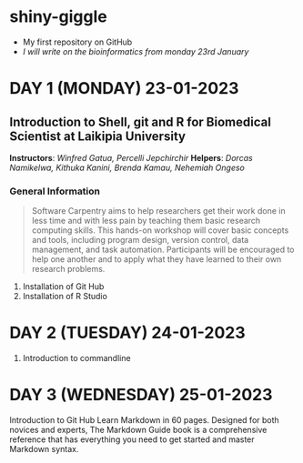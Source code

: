 # **shiny-giggle**
- My first repository on GitHub
- *I will write on the bioinformatics from monday 23rd January*

# **DAY 1 (MONDAY) 23-01-2023**
## Introduction to Shell, git and R for Biomedical Scientist at Laikipia University
**Instructors**: *Winfred Gatua, Percelli Jepchirchir*
**Helpers**: *Dorcas Namikelwa, Kithuka Kanini, Brenda Kamau, Nehemiah Ongeso*
### General Information
> Software Carpentry aims to help researchers get their work done in less time and with less pain by teaching them basic research computing skills. This hands-on workshop will cover basic concepts and tools, including program design, version control, data management, and task automation. Participants will be encouraged to help one another and to apply what they have learned to their own research problems.
1. Installation of Git Hub
2. Installation of R Studio

# **DAY 2 (TUESDAY) 24-01-2023**
1. Introduction to commandline

# **DAY 3 (WEDNESDAY) 25-01-2023**
Introduction to Git Hub
Learn Markdown in 60 pages. Designed for both novices and experts, The Markdown Guide book is a comprehensive reference that has everything you need to get started and master Markdown syntax.
